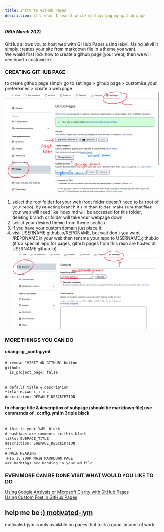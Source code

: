 ```yaml
---
title: Intro to GitHub Pages
description: it's what I learnt while configuring my github page
---
```


##### 06th March 2022

GitHub allows you to host web with GitHub Pages using jekyll.
Using jekyll it simply creates your site from markdown file in a theme you want.  
We would first look how to create a github page (your web), then we will see how to customize it.

### CREATING GITHUB PAGE
to create github page simply go to settings > github page > customise your preferences > create a web page
![ScreenSnap](../images/22.0001a.png)  
01. select the root folder for your web (root folder doesn't need to be root of your repo), by selecting branch it's in then folder. make sure that files your web will need like index.md will be accessed for this folder, deleting branch or folder will take your webpage down.  
02. select your desired theme from theme section.  
03. if you have your custom domain just place it.
04. visit USERNAME.github.io/REPONAME, but wait don't you want /REPONAME in your web then rename your repo to USERNAME.github.io (it's a special repo for pages, github pages from this repo are hosted at USERNAME.github.io)  
![ScreenSnap](../images/22.0002a.png)  

### MORE THINGS YOU CAN DO
#### changing _config.yml
```
# remove "VISIT ON GITHUB" button
github:
  is_project_page: false


# default title & description
title: DEFAULT_TITLE
description: DEFAULT_DESCRIPTION
```
#### to change title & description of subpage (should be markdown file) use commands of _config.yml in 3riple block
```
---
# this is your YAML block
# hashtags are comments in this block
title: SUBPAGE_TITLE
description: SUBPAGE_DESCRIPTION
---
# MAIN HEADING
THIS IS YOUR MAIN MARKDOWN PAGE
### hashtags are heading in your md file
```
### EVEN MORE CAN BE DONE VISIT WHAT WOULD YOU LIKE TO DO
[Using Google Analysis or Microsoft Clarity with GitHub Pages](22_03_22-gitpage-analysis.md)  
[Using Custom Font in GitHub Pages](22_03_20-jbmono-in-githubpages.md)

## help me be [:) motivated-jym](../more/help.html)
motivated-jym is only available on pages that took a good amount of work  